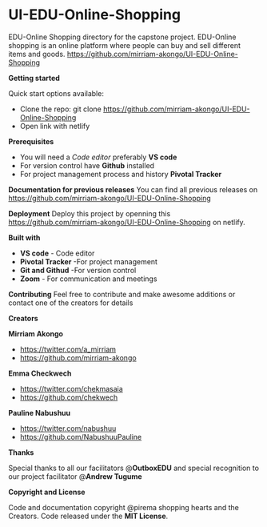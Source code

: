 # UI-EDU-Online-Shopping

EDU-Online Shopping directory for the capstone project. EDU-Online shopping is an online platform where people can buy and sell different items and goods.
 <https://github.com/mirriam-akongo/UI-EDU-Online-Shopping>
 


**Getting started**

Quick start options available:

+ Clone the repo: git clone https://github.com/mirriam-akongo/UI-EDU-Online-Shopping
+ Open link with netlify


**Prerequisites**
+ You will need a *Code editor* preferably **VS code**
+ For version control have **Github** installed
+ For project management process and history **Pivotal Tracker**


**Documentation for previous releases**
You can find all previous releases on https://github.com/mirriam-akongo/UI-EDU-Online-Shopping

**Deployment**
Deploy this project by openning this https://github.com/mirriam-akongo/UI-EDU-Online-Shopping on netlify.

**Built with**
+ **VS code** - Code editor
+ **Pivotal Tracker** -For project management
+ **Git and Githud** -For version control
+ **Zoom** - For communication and meetings

**Contributing**
Feel free to contribute and make awesome additions or contact one of the creators for details


**Creators**

**Mirriam Akongo**
+ https://twitter.com/a_mirriam
+ https://github.com/mirriam-akongo

**Emma Checkwech**
+ https://twitter.com/chekmasaia
+ https://github.com/chekwech

**Pauline Nabushuu**
+ https://twitter.com/nabushuu
+ https://github.com/NabushuuPauline

**Thanks**

Special thanks to all our facilitators @**OutboxEDU** and special recognition to our project facilitator @**Andrew Tugume**

**Copyright and License**

Code and documentation copyright @pirema shopping hearts and the Creators. Code released under the **MIT License**.













